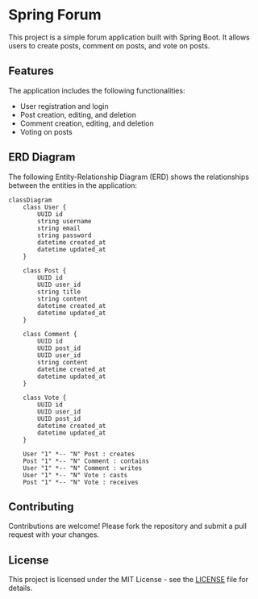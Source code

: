# Spring Forum 

This project is a simple forum application built with Spring Boot. It allows users to create posts, comment on posts, and vote on posts.

## Features

The application includes the following functionalities:

- User registration and login
- Post creation, editing, and deletion
- Comment creation, editing, and deletion
- Voting on posts

## ERD Diagram

The following Entity-Relationship Diagram (ERD) shows the relationships between the entities in the application:

```mermaid
classDiagram
    class User {
        UUID id
        string username
        string email
        string password
        datetime created_at
        datetime updated_at
    }
    
    class Post {
        UUID id
        UUID user_id
        string title
        string content
        datetime created_at
        datetime updated_at
    }
    
    class Comment {
        UUID id
        UUID post_id
        UUID user_id
        string content
        datetime created_at
        datetime updated_at
    }
    
    class Vote {
        UUID id
        UUID user_id
        UUID post_id
        datetime created_at
        datetime updated_at
    }

    User "1" *-- "N" Post : creates
    Post "1" *-- "N" Comment : contains
    User "1" *-- "N" Comment : writes
    User "1" *-- "N" Vote : casts
    Post "1" *-- "N" Vote : receives
```

## Contributing

Contributions are welcome! Please fork the repository and submit a pull request with your changes.

## License

This project is licensed under the MIT License - see the [LICENSE](./LICENSE) file for details.
